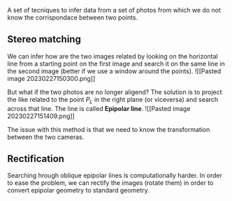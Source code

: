 A set of tecniques to infer data from a set of photos from which we do not know the corrispondace between two points.

## Stereo matching

We can infer how are the two images related by looking on the horizontal line from a starting point on the first image and search it on the same line in the second image (better if we use a window around the points).
![[Pasted image 20230227150300.png]]

But what if the two photos are no longer aligend? 
The solution is to project the like related to the point $P_L$ in the right plane (or viceversa) and search across that line. The line is called __Epipolar line__.
![[Pasted image 20230227151409.png]]

The issue with this method is that we need to know the transformation between the two cameras.

## Rectification

Searching hrough oblique epipolar lines is computationally harder.
In order to ease the problem, we can rectify the images (rotate them) in order to convert epipolar geometry to standard geometry.